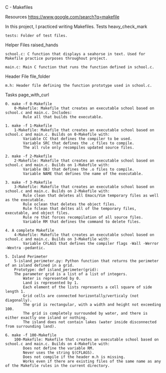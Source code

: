C - Makefiles

Resources
https://www.google.com/search?q=makefile

In this project, I practiced writing Makefiles.
Tests heavy_check_mark

    tests: Folder of test files.

Helper Files raised_hands

    school.c: C function that displays a seahorse in text. Used for Makefile practice purposes throughout project.

    main.c: Main C function that runs the function defined in school.c.

Header File file_folder

    m.h: Header file defining the function prototype used in school.c.

Tasks page_with_curl

    0. make -f 0-Makefile
        0-Makefile: Makefile that creates an executable school based on school.c and main.c. Includes:
            Rule all that builds the executable.

    1. make -f 1-Makefile
        1-Makefile: Makefile that creates an executable school based on school.c and main.c. Builds on 0-Makefile with:
            Variable CC that defines the compiler to be used.
            Variable SRC that defines the .c files to compile.
            The all rule only recompiles updated source files.

    2. make -f 2-Makefile
        2-Makefile: Makefile that creates an executable school based on school.c and main.c. Builds on 1-Makefile with:
            Variable OBJ that defines the .o files to compile.
            Variable NAME that defines the name of the executable.

    3. make -f 3-Makefile
        3-Makefile: Makefile that creates an executable school based on school.c and main.c. Builds on 2-Makefile with:
            Rule clean that deletes all Emacs/Vim temporary files as well as the executable.
            Rule oclean that deletes the object files.
            Rule fclean that deltes all of the temporary files, executable, and object files.
            Rule re that forces recompilation of all source files.
            Variable RM that defines the command to delete files.

    4. A complete Makefile
        4-Makefile: Makefile that creates an executable school based on school.c and main.c. Builds on 3-Makefile with:
            Variable CFLAGS that defines the compiler flags -Wall -Werror -Wextra -pedantic.

    5. Island Perimeter
        5-island_perimeter.py: Python function that returns the perimeter of an island defined in a grid.
        Prototype: def island_perimeter(grid):
        The parameter grid is a list of a list of integers.
            Water is represented by 0.
            Land is represented by 1.
            Each element of the lists represents a cell square of side length 1.
            Grid cells are connected horizontally/verticaly (not diagonally).
            The grid is rectangular, with a width and height not exceeding 100.
            The grid is completely surrounded by water, and there is either exactly one island or nothing.
            The island does not contain lakes (water inside disconnected from surrounding land).

    6. make -f 100-Makefile
        100-Makefile: Makefile that creates an executable school based on school.c and main.c. Builds on 4-Makefile with:
            Does not define the variable RM.
            Never uses the string $(CFLAGS).
            Does not compile if the header m.h is missing.
            Works even if there are existing files of the same name as any of the Makefile rules in the current directory.

